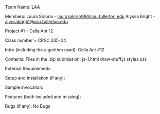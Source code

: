 Team Name: LAA

Members: 
    Laura Solorio - laurasolorio98@csu.fullerton.edu
    Alyssa Bright - alyssabright@csu.fullerton.edu

Project #1 – Cella Ant 12

Class number = CPSC 335-04

Intro (including the algorithm used): Cella Ant #12

Contents: Files in the .zip submission:
js-1.html
draw-stuff.js
styles.css

External Requirements:

Setup and Installation (if any):

Sample invocation:

Features (both included and missing):

Bugs (if any): No Bugs
